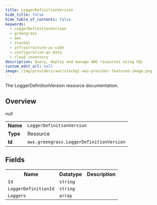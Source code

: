 ```yaml
---
title: LoggerDefinitionVersion
hide_title: false
hide_table_of_contents: false
keywords:
  - LoggerDefinitionVersion
  - greengrass
  - aws
  - stackql
  - infrastructure-as-code
  - configuration-as-data
  - cloud inventory
description: Query, deploy and manage AWS resources using SQL
custom_edit_url: null
image: /img/providers/aws/stackql-aws-provider-featured-image.png
---
```

The LoggerDefinitionVersion resource documentation.

## Overview
<table><tbody>
<tr><td><b>Name</b></td><td><code>LoggerDefinitionVersion</code></td></tr>
<tr><td><b>Type</b></td><td>Resource</td></tr>
null
<tr><td><b>Id</b></td><td><code>aws.greengrass.LoggerDefinitionVersion</code></td></tr>
</tbody></table>

## Fields
<table><tbody>
<tr><th>Name</th><th>Datatype</th><th>Description</th></tr>
<tr><td><code>Id</code></td><td><code>string</code></td><td></td></tr><tr><td><code>LoggerDefinitionId</code></td><td><code>string</code></td><td></td></tr><tr><td><code>Loggers</code></td><td><code>array</code></td><td></td></tr>
</tbody></table>